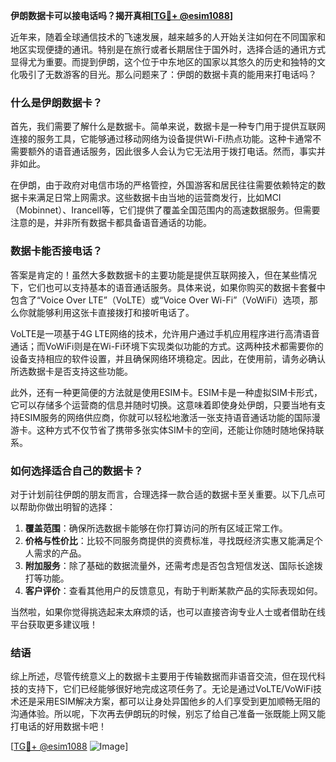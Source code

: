 **伊朗数据卡可以接电话吗？揭开真相[[TG💪+ @esim1088](https://t.me/s/esim1088)]**

近年来，随着全球通信技术的飞速发展，越来越多的人开始关注如何在不同国家和地区实现便捷的通讯。特别是在旅行或者长期居住于国外时，选择合适的通讯方式显得尤为重要。而提到伊朗，这个位于中东地区的国家以其悠久的历史和独特的文化吸引了无数游客的目光。那么问题来了：伊朗的数据卡真的能用来打电话吗？

### 什么是伊朗数据卡？

首先，我们需要了解什么是数据卡。简单来说，数据卡是一种专门用于提供互联网连接的服务工具，它能够通过移动网络为设备提供Wi-Fi热点功能。这种卡通常不需要额外的语音通话服务，因此很多人会认为它无法用于拨打电话。然而，事实并非如此。

在伊朗，由于政府对电信市场的严格管控，外国游客和居民往往需要依赖特定的数据卡来满足日常上网需求。这些数据卡由当地的运营商发行，比如MCI（Mobinnet）、Irancell等，它们提供了覆盖全国范围内的高速数据服务。但需要注意的是，并非所有数据卡都具备语音通话的功能。

### 数据卡能否接电话？

答案是肯定的！虽然大多数数据卡的主要功能是提供互联网接入，但在某些情况下，它们也可以支持基本的语音通话服务。具体来说，如果你购买的数据卡套餐中包含了“Voice Over LTE”（VoLTE）或“Voice Over Wi-Fi”（VoWiFi）选项，那么你就能够利用这张卡直接拨打和接听电话了。

VoLTE是一项基于4G LTE网络的技术，允许用户通过手机应用程序进行高清语音通话；而VoWiFi则是在Wi-Fi环境下实现类似功能的方式。这两种技术都需要你的设备支持相应的软件设置，并且确保网络环境稳定。因此，在使用前，请务必确认所选数据卡是否支持这些功能。

此外，还有一种更简便的方法就是使用ESIM卡。ESIM卡是一种虚拟SIM卡形式，它可以存储多个运营商的信息并随时切换。这意味着即使身处伊朗，只要当地有支持ESIM服务的网络供应商，你就可以轻松地激活一张支持语音通话功能的国际漫游卡。这种方式不仅节省了携带多张实体SIM卡的空间，还能让你随时随地保持联系。

### 如何选择适合自己的数据卡？

对于计划前往伊朗的朋友而言，合理选择一款合适的数据卡至关重要。以下几点可以帮助你做出明智的选择：

1. **覆盖范围**：确保所选数据卡能够在你打算访问的所有区域正常工作。
2. **价格与性价比**：比较不同服务商提供的资费标准，寻找既经济实惠又能满足个人需求的产品。
3. **附加服务**：除了基础的数据流量外，还需考虑是否包含短信发送、国际长途拨打等功能。
4. **客户评价**：查看其他用户的反馈意见，有助于判断某款产品的实际表现如何。

当然啦，如果你觉得挑选起来太麻烦的话，也可以直接咨询专业人士或者借助在线平台获取更多建议哦！

### 结语

综上所述，尽管传统意义上的数据卡主要用于传输数据而非语音交流，但在现代科技的支持下，它们已经能够很好地完成这项任务了。无论是通过VoLTE/VoWiFi技术还是采用ESIM解决方案，都可以让身处异国他乡的人们享受到更加顺畅无阻的沟通体验。所以呢，下次再去伊朗玩的时候，别忘了给自己准备一张既能上网又能打电话的好用数据卡吧！

[[TG💪+ @esim1088](https://t.me/s/esim1088) ![Image](https://i.postimg.cc/4NQfJmqS/Snipaste-2025-05-13-00-14-12.png)]